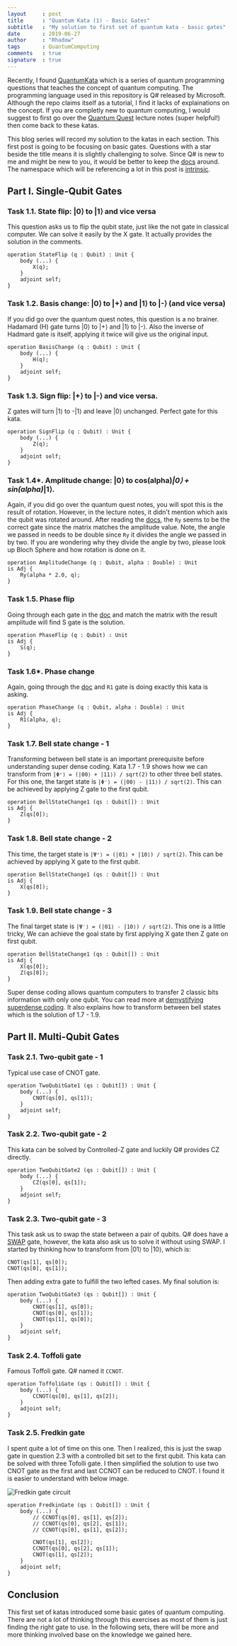 ```yaml
---
layout     : post
title      : "Quantum Kata (1) - Basic Gates"
subtitle   : "My solution to first set of quantum kata - basic gates"
date       : 2019-06-27
author     : "Rhadow"
tags       : QuantumComputing
comments   : true
signature  : true
---
```


Recently, I found [QuantumKata](https://github.com/microsoft/QuantumKatas) which is a series of quantum programming questions that teaches the concept of quantum computing. The programming language used in this repository is Q# released by Microsoft. Although the repo claims itself as a tutorial, I find it lacks of explainations on the concept. If you are completly new to quantum computing, I would suggest to first go over the [Quantum Quest](https://www.quantum-quest.nl/) lecture notes (super helpful!) then come back to these katas.

This blog series will record my solution to the katas in each section. This first post is going to be focusing on basic gates. Questions with a star beside the title means it is slightly challenging to solve.
Since Q# is new to me and might be new to you, it would be better to keep the [docs](https://docs.microsoft.com/en-us/quantum/language/?view=qsharp-preview) around. The namespace which will be referencing a lot in this post is [intrinsic](https://docs.microsoft.com/en-us/qsharp/api/qsharp/microsoft.quantum.intrinsic?view=qsharp-preview).

## Part I. Single-Qubit Gates

### Task 1.1. State flip: |0⟩ to |1⟩ and vice versa

This question asks us to flip the qubit state, just like the not gate in classical computer. We can solve it easily by the X gate. It actually provides the solution in the comments.

```
operation StateFlip (q : Qubit) : Unit {
    body (...) {
        X(q);
    }
    adjoint self;
}
```

### Task 1.2. Basis change: |0⟩ to |+⟩ and |1⟩ to |-⟩ (and vice versa)

If you did go over the quantum quest notes, this question is a no brainer. Hadamard (H) gate turns |0⟩ to |+⟩ and |1⟩ to |-⟩. Also the inverse of Hadmard gate is itself, applying it twice will give us the original input.

```
operation BasisChange (q : Qubit) : Unit {
    body (...) {
        H(q);
    }
    adjoint self;
}
```

### Task 1.3. Sign flip: |+⟩ to |-⟩ and vice versa.

Z gates will turn |1⟩ to -|1⟩ and leave |0⟩ unchanged. Perfect gate for this kata.

```
operation SignFlip (q : Qubit) : Unit { 
    body (...) {
        Z(q);
    }
    adjoint self;
}
```

### Task 1.4*. Amplitude change: |0⟩ to cos(alpha)*|0⟩ + sin(alpha)*|1⟩.

Again, if you did go over the quantum quest notes, you will spot this is the result of rotation. However, in the lecture notes, it didn't mention which axis the qubit was rotated around. After reading the [docs](https://docs.microsoft.com/en-us/qsharp/api/qsharp/microsoft.quantum.intrinsic?view=qsharp-preview), the `Ry` seems to be the correct gate since the matrix matches the amplitude value. Note, the angle we passed in needs to be double since `Ry` it divides the angle we passed in by two. If you are wondering why they divide the angle by two, please look up Bloch Sphere and how rotation is done on it.

```
operation AmplitudeChange (q : Qubit, alpha : Double) : Unit
is Adj {        
    Ry(alpha * 2.0, q);
}
```

### Task 1.5. Phase flip

Going through each gate in the [doc](https://docs.microsoft.com/en-us/qsharp/api/qsharp/microsoft.quantum.intrinsic?view=qsharp-preview) and match the matrix with the result amplitude will find S gate is the solution.

```
operation PhaseFlip (q : Qubit) : Unit 
is Adj {
    S(q);
}
```

### Task 1.6*. Phase change

Again, going through the [doc](https://docs.microsoft.com/en-us/qsharp/api/qsharp/microsoft.quantum.intrinsic?view=qsharp-preview) and `R1` gate is doing exactly this kata is asking.

```
operation PhaseChange (q : Qubit, alpha : Double) : Unit
is Adj {
    R1(alpha, q);
}
```

### Task 1.7. Bell state change - 1

Transforming between bell state is an important prerequisite before understanding super dense coding. Kata 1.7 - 1.9 shows how we can transform from `|Φ⁺⟩ = (|00⟩ + |11⟩) / sqrt(2)` to other three bell states. For this one, the target state is `|Φ⁻⟩ = (|00⟩ - |11⟩) / sqrt(2)`. This can be achieved by applying Z gate to the first qubit.

```
operation BellStateChange1 (qs : Qubit[]) : Unit
is Adj {
    Z(qs[0]);
}
```

### Task 1.8. Bell state change - 2

This time, the target state is `|Ψ⁺⟩ = (|01⟩ + |10⟩) / sqrt(2)`. This can be achieved by applying X gate to the first qubit.

```
operation BellStateChange1 (qs : Qubit[]) : Unit
is Adj {
    X(qs[0]);
}
```

### Task 1.9. Bell state change - 3

The final target state is `|Ψ⁻⟩ = (|01⟩ - |10⟩) / sqrt(2)`. This one is a little tricky, We can achieve the goal state by first applying X gate then Z gate on first qubit.

```
operation BellStateChange1 (qs : Qubit[]) : Unit
is Adj {
    X(qs[0]);
    Z(qs[0]);
}
```

Super dense coding allows quantum computers to transfer 2 classic bits information with only one qubit. You can read more at [demystifying superdense coding](https://medium.com/qiskit/demystifying-superdense-coding-41d46401910e). It also explains how to transform between bell states which is the solution of 1.7 - 1.9.

## Part II. Multi-Qubit Gates

### Task 2.1. Two-qubit gate - 1

Typical use case of CNOT gate.

```
operation TwoQubitGate1 (qs : Qubit[]) : Unit {
    body (...) {
        CNOT(qs[0], qs[1]);
    }
    adjoint self;
}
```

### Task 2.2. Two-qubit gate - 2

This kata can be solved by Controlled-Z gate and luckily Q# provides CZ directly.

```
operation TwoQubitGate2 (qs : Qubit[]) : Unit {
    body (...) {
        CZ(qs[0], qs[1]);
    }
    adjoint self;
}
```

### Task 2.3. Two-qubit gate - 3

This task ask us to swap the state between a pair of qubits. Q# does have a [SWAP](https://docs.microsoft.com/en-us/qsharp/api/qsharp/microsoft.quantum.intrinsic.swap?view=qsharp-preview) gate, however, the kata also ask us to solve it without using SWAP.
I started by thinking how to transform from |01⟩ to |10⟩, which is:

```
CNOT(qs[1], qs[0]);
CNOT(qs[0], qs[1]);
```

Then adding extra gate to fulfill the two lefted cases. My final solution is:

```
operation TwoQubitGate3 (qs : Qubit[]) : Unit {
    body (...) {
        CNOT(qs[1], qs[0]);
        CNOT(qs[0], qs[1]);
        CNOT(qs[1], qs[0]);
    }
    adjoint self;
}
```

### Task 2.4. Toffoli gate

Famous Toffoli gate. Q# named it `CCNOT`.

```
operation ToffoliGate (qs : Qubit[]) : Unit {
    body (...) {
        CCNOT(qs[0], qs[1], qs[2]);
    }
    adjoint self;
}
```

### Task 2.5. Fredkin gate

I spent quite a lot of time on this one. Then I realized, this is just the swap gate in question 2.3 with a controlled bit set to the first qubit. This kata can be solved with three Tofolli gate. I then simplified the solution to use two CNOT gate as the first and last CCNOT can be reduced to CNOT. I found it is easier to understand with below image.

![Fredkin gate circuit](https://rhadow.github.io/public/quantum_kata/fredkin_circuit.png)

```
operation FredkinGate (qs : Qubit[]) : Unit {
    body (...) {
        // CCNOT(qs[0], qs[1], qs[2]);
        // CCNOT(qs[0], qs[2], qs[1]);
        // CCNOT(qs[0], qs[1], qs[2]);

        CNOT(qs[1], qs[2]);
        CCNOT(qs[0], qs[2], qs[1]);
        CNOT(qs[1], qs[2]);
    }
    adjoint self;
}
```

## Conclusion

This first set of katas introduced some basic gates of quantum computing. There are not a lot of thinking through this exercises as most of them is just finding the right gate to use. In the following sets, there will be more and more thinking involved base on the knowledge we gained here.
